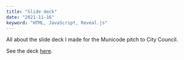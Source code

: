 ```yaml
---
title: "Slide deck"
date: "2021-11-16"
keyword: "HTML, JavaScript, Reveal.js"
---
```


All about the slide deck I made for the Municode pitch to City Council.

See the deck [here](https://municode.us).
